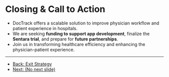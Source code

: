 # Closing & Call to Action

- DocTrack offers a scalable solution to improve physician workflow and patient experience in hospitals.
- We are seeking **funding to support app development**, finalize the **Sentara trial**, and prepare for **future partnerships**.
- Join us in transforming healthcare efficiency and enhancing the physician-patient experience.

---

- [Back: Exit Strategy](11_Exit_Strategy.html)
- [Next: (No next slide)](javascript:void(0);)
